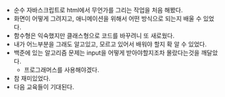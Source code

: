 - 순수 자바스크립트로 html에서 무언가를 그리는 작업을 처음 해봤다.
- 화면이 어떻게 그려지고, 애니메이션을 위해서 어떤 방식으로 되는지 배울 수 있었다.
- 함수형은 익숙했지만 클래스형으로 코드를 바꾸려니 또 새로웠다.
- 내가 어느부분을 그래도 알고있고, 모르고 있어서 배워야 할지 확 알 수 있었다.
- 백준에 있는 알고리즘 문제는 input을 어떻게 받아야할지조차 몰랐다는것을 깨달았다.
    - 프로그래머스를 사용해야겠다.
- 참 재미있었다.
- 다음 교육들이 기대된다.
